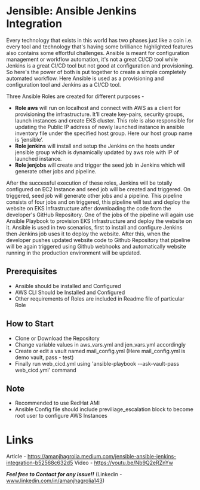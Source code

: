 # Jensible: Ansible Jenkins Integration  

Every technology that exists in this world has two phases just like a coin i.e. every tool and technology that's having some brilliance highlighted features also contains some effortful challenges. Ansible is meant for configuration management or workflow automation, it's not a great CI/CD tool while Jenkins is a great CI/CD tool but not good at configuration and provisioning. So here's the power of both is put together to create a simple completely automated workflow. Here Ansible is used as a provisioning and configuration tool and Jenkins as a CI/CD tool.  

Three Ansible Roles are created for different purposes - 
-	**Role aws** will run on localhost and connect with AWS as a client for provisioning the infrastructure. It’ll create key-pairs, security groups, launch instances and create EKS cluster. This role is also responsible for updating the Public IP address of newly launched instance in ansible inventory file under the specified host group. Here our host group name is ‘jensible’.
-	**Role jenkins** will install and setup the Jenkins on the hosts under jensible group which is dynamically updated by aws role with IP of launched instance.
-	**Role jenjobs** will create and trigger the seed job in Jenkins which will generate other jobs and pipeline.
  
After the successful execution of these roles, Jenkins will be totally configured on EC2 Instance and seed job will be created and triggered. On triggered, seed job will generate other jobs and a pipeline. This pipeline consists of four jobs and on triggered, this pipeline will test and deploy the website on EKS Infrastructure after downloading the code from the developer's GitHub Repository. One of the jobs of the pipeline will again use Ansible Playbook to provision EKS Infrastructure and deploy the website on it. Ansible is used in two scenarios, first to install and configure Jenkins then Jenkins job uses it to deploy the website. After this, when the developer pushes updated website code to Github Repository that pipeline will be again triggered using Github webhooks and automatically website running in the production environment will be updated.  
  
## Prerequisites   
- Ansible should be installed and Configured
- AWS CLI Should be Installed and Configured  
- Other requirements of Roles are included in Readme file of particular Role

## How to Start 
- Clone or Download the Repository  
- Change variable values in aws_vars.yml and jen_vars.yml accordingly  
- Create or edit a vault named mail_config.yml (Here mail_config.yml is demo vault, pass - test)  
- Finally run web_cicd.yml using 'ansible-playbook --ask-vault-pass web_cicd.yml' command  

## Note  
- Recommended to use RedHat AMI  
- Ansible Config file should include previliage_escalation block to become root user to configure AWS Instances  

# Links
Article - https://amanjhagrolia.medium.com/jensible-ansible-jenkins-integration-b52568c632d5 
Video - https://youtu.be/Nb9Q2eRZnYw   
  
***Feel free to Contact for any issue!!*** (Linkedin - www.linkedin.com/in/amanjhagrolia143)  
